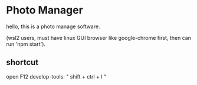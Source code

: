 # Photo Manager
hello, this is a photo manage software.

(wsl2 users, must have linux GUI browser like google-chrome first, then can run 'npm start').

## shortcut
open F12 develop-tools: " shift + ctrl + I "